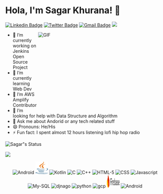 # Hola, I'm Sagar Khurana! 👋

[![Linkedin Badge](https://img.shields.io/badge/-sagarkhurana-blue?style=social&logo=Linkedin&logoColor=blue&link=https://www.linkedin.com/in/sagar-khurana-b98a9418b/)](https://www.linkedin.com/in/sagar-khurana-b98a9418b/)
[![Twitter Badge](http://img.shields.io/badge/-@SagarKh03980377-1ca0f1?style=social&logo=twitter&logoColor=blue&link=https://twitter.com/prathamk22)](https://twitter.com/SagarKh03980377)
[![Gmail Badge](https://img.shields.io/badge/-Gmail-c14438?style=social&logo=Gmail&logoColor=red&link=mailto:sagarkhurana00786@gmail.com)](mailto:sagarkhurana00786@gmail.com)
![](https://visitor-badge.glitch.me/badge?page_id=hellosagar.hellosagar)  

<img align="right" height="250" width="400" alt="GIF" src="https://miro.medium.com/max/1360/1*IRGHmiGsa16stedQvIaZfw.gif" />

- 🔭 I’m currently working on Jenkins Open Source Project
- 🌱 I’m currently learning Web Dev
- 👯 I’m AWS Amplify Contributor
- 🤔 I’m looking for help with Data Structure and Algorithm 
- 💬 Ask me about Andorid or any tech related stuff
- 😄 Pronouns: He/His
- ⚡ Fun fact: I spent almost 12 hours listening lofi hip hop radio

![Sagar"s Status](https://github-readme-stats.vercel.app/api?username=hellosagar&show_icons=true&hide_border=true)


<img src="https://github-readme-stats.vercel.app/api/top-langs/?username=hellosagar&layout=compact" align="center"/>

<p align="center">
<img src="https://raw.githubusercontent.com/gilbarbara/logos/master/logos/android-icon.svg" alt="Android" width="40" height="40"/> <img src="https://raw.githubusercontent.com/gilbarbara/logos/master/logos/java.svg" alt="Java" width="40" height="40"/> 
<img src="https://raw.githubusercontent.com/gilbarbara/logos/master/logos/kotlin.svg" alt="Kotlin" width="36" height="36"/>  
<img src="https://raw.githubusercontent.com/gilbarbara/logos/master/logos/c.svg" alt="C" width="40" height="40"/>
<img src="https://raw.githubusercontent.com/gilbarbara/logos/master/logos/c-plusplus.svg" alt="C++" width="40" height="40"/> 
<img src="https://raw.githubusercontent.com/gilbarbara/logos/master/logos/html-5.svg" alt="HTML-5" width="40" height="40"/>
<img src="https://raw.githubusercontent.com/gilbarbara/logos/master/logos/css-3.svg" alt="CSS" width="40" height="40"/> 
<img src="https://raw.githubusercontent.com/gilbarbara/logos/master/logos/javascript.svg" alt="Javascript" width="40" height="40"/> 
<img src="https://raw.githubusercontent.com/gilbarbara/logos/master/logos/mysql.svg" alt="My-SQL" width="40" height="40"/>
<img src="https://github.com/gilbarbara/logos/blob/master/logos/django.svg" alt="djnago" width="40" height="40"/> 
<img src="https://github.com/gilbarbara/logos/blob/master/logos/python.svg" alt="python" width="40" height="40"/> 
<img src="https://www.vectorlogo.zone/logos/google_cloud/google_cloud-icon.svg" alt="gcp" width="40" height="40"/> 
<img src="https://raw.githubusercontent.com/gilbarbara/logos/master/logos/firebase.svg" alt="Firebase" width="40" height="40"/> 
<img src="https://raw.githubusercontent.com/gilbarbara/logos/master/logos/figma.svg" alt="Android" width="40" height="40"/> 
</p>
